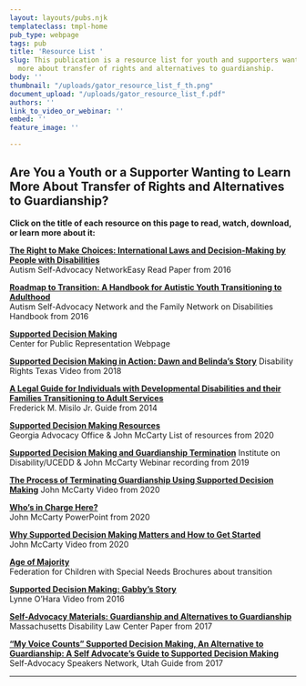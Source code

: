 ```yaml
---
layout: layouts/pubs.njk
templateclass: tmpl-home
pub_type: webpage
tags: pub
title: 'Resource List '
slug: This publication is a resource list for youth and supporters wanting to learn
  more about transfer of rights and alternatives to guardianship.
body: ''
thumbnail: "/uploads/gator_resource_list_f_th.png"
document_upload: "/uploads/gator_resource_list_f.pdf"
authors: ''
link_to_video_or_webinar: ''
embed: ''
feature_image: ''

---
```

## Are You a Youth or a Supporter Wanting to Learn More About Transfer of Rights and Alternatives to Guardianship?

**Click on the title of each resource on this page to read, watch, download, or learn more about it:**

**<a href="https://autisticadvocacy.org/wp-content/uploads/2016/02/Easy-Read-OSF-For-Families-v3.pdf">The Right to Make Choices: International Laws and Decision-Making by People with Disabilities</a>**  
Autism Self-Advocacy NetworkEasy Read Paper from 2016

**<a href="https://autisticadvocacy.org/book/roadmap/">Roadmap to Transition: A Handbook for Autistic Youth Transitioning to Adulthood</a>**  
Autism Self-Advocacy Network and the Family Network on Disabilities Handbook from 2016

**<a href="https://www.centerforpublicrep.org/initiative/supported-decision-making/">Supported Decision Making</a>**  
Center for Public Representation Webpage

**<a href="https://www.disabilityrightstx.org/en/video/supported-decision-making-dawn-and-belinda/">Supported Decision Making in Action: Dawn and Belinda’s Story</a>**
Disability Rights Texas Video from 2018

**<a href="https://www.fletchertilton.com/1C2194/pdf/special-needs-docs/COA_4th_Edition-Lo-Res.pdf">A Legal Guide for Individuals with Developmental Disabilities and their Families Transitioning to Adult Services</a>**  
Frederick M. Misilo Jr. Guide from 2014

**<a href="https://thegao.net/supported-decision-making-resources/">Supported Decision Making Resources</a>**  
Georgia Advocacy Office & John McCarty List of resources from 2020

**<a href="https://iod.unh.edu/SupportedDecisionMaking">Supported Decision Making and Guardianship Termination</a>**
Institute on Disability/UCEDD & John McCarty Webinar recording from 2019

**<a href="https://www.youtube.com/watch?v=PmWAZpItZ6Q">The Process of Terminating Guardianship Using Supported Decision Making</a>**
John McCarty Video from 2020

**<a href="https://www.selfadvocacyinfo.org/resource/supported-decision-making-and-guardianship-termination/">Who’s in Charge Here?</a>**  
John McCarty PowerPoint from 2020

**<a href="https://www.selfadvocacyinfo.org/resource/why-supported-decision-making-matters-and-how-to-get-started/">Why Supported Decision Making Matters and How to Get Started</a>**  
John McCarty Video from 2020

**<a href="https://fcsn.org/linkcenter/transition-resources/brochures/">Age of Majority</a>**  
Federation for Children with Special Needs Brochures about transition

**<a href="http://supporteddecisionmaking.org/impact-stories/supported-decision-making-gabbys-story#:\~:text=Supported%20Decision%20Making%20is%20an,to%20make%20their%20own%20choices.&text=This%20film%20uses%20Gabby's%20story,way%20to%20maintain%20personal%20autonomy">Supported Decision Making: Gabby’s Story</a>**  
Lynne O’Hara Video from 2016

**<a href="https://www.dlc-ma.org/wp-content/uploads/2017/12/Alternatives-to-Guardianship-and-Guardianship.pdf">Self-Advocacy Materials: Guardianship and Alternatives to Guardianship</a>**  
Massachusetts Disability Law Center Paper from 2017

**<a href="https://selfadvocacyinfo.org/wp-content/uploads/2019/06/Support-decision-making-Guide-revised-2018.pdf">“My Voice Counts” Supported Decision Making, An Alternative to Guardianship: A Self Advocate’s Guide to Supported Decision Making</a>**  
Self-Advocacy Speakers Network, Utah Guide from 2017

<hr>